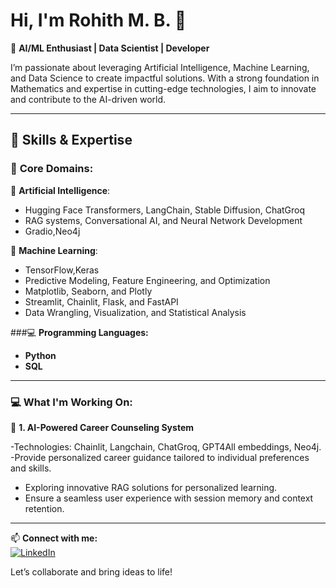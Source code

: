 # Hi, I'm Rohith M. B. 👋  

🚀 **AI/ML Enthusiast | Data Scientist | Developer**  

I’m passionate about leveraging Artificial Intelligence, Machine Learning, and Data Science to create impactful solutions. With a strong foundation in Mathematics and expertise in cutting-edge technologies, I aim to innovate and contribute to the AI-driven world.  

---

## 🔧 **Skills & Expertise**  

### 🌟 **Core Domains:**

🤖 **Artificial Intelligence**:
- Hugging Face Transformers, LangChain, Stable Diffusion, ChatGroq
- RAG systems, Conversational AI, and Neural Network Development
- Gradio,Neo4j

🧠 **Machine Learning**:
- TensorFlow,Keras
- Predictive Modeling, Feature Engineering, and Optimization
- Matplotlib, Seaborn, and Plotly
- Streamlit, Chainlit, Flask, and FastAPI
- Data Wrangling, Visualization, and Statistical Analysis  

###💻 **Programming Languages:**  

- **Python**
- **SQL**

---

### 💻 **What I'm Working On:** 

🤖 **1. AI-Powered Career Counseling System**

-Technologies: Chainlit, Langchain, ChatGroq, GPT4All embeddings, Neo4j.
-Provide personalized career guidance tailored to individual preferences and skills.
- Exploring innovative RAG solutions for personalized learning.
- Ensure a seamless user experience with session memory and context retention.

---

📫 **Connect with me:**  
[![LinkedIn](https://img.shields.io/badge/LinkedIn-0077B5?style=for-the-badge&logo=linkedin&logoColor=white)](https://www.linkedin.com/in/rohithekm)


Let’s collaborate and bring ideas to life!  
